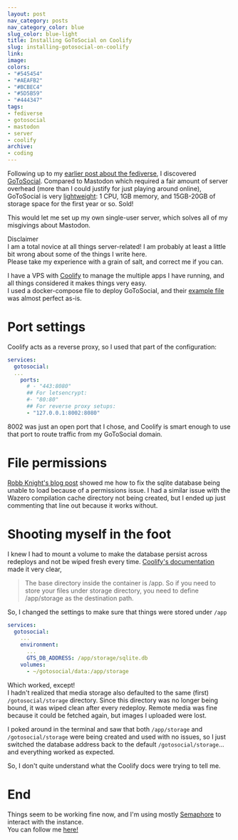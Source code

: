 ```yaml
---
layout: post
nav_category: posts
nav_category_color: blue
slug_color: blue-light
title: Installing GoToSocial on Coolify
slug: installing-gotosocial-on-coolify
link:
image:
colors:
- "#545454"
- "#AEAFB2"
- "#BCBEC4"
- "#5D5B59"
- "#444347"
tags:
- fediverse
- gotosocial
- mastodon
- server
- coolify
archive:
- coding
---
```


Following up to my [earlier post about the fediverse](/2024/12/02/i-want-to-love-mastodon.html), I discovered [GoToSocial](https://gotosocial.org). Compared to Mastodon which required a fair amount of server overhead (more than I could justify for just playing around online), GoToSocial is very [lightweight](https://docs.gotosocial.org/en/latest/getting_started/#server-vps): 1 CPU, 1GB memory, and 15GB-20GB of storage space for the first year or so. Sold!  

This would let me set up my own single-user server, which solves all of my misgivings about Mastodon.

<div class="callout">
<div class="title">Disclaimer</div>
I am a total novice at all things server-related! I am probably at least a little bit wrong about some of the things I write here.<br />
Please take my experience with a grain of salt, and correct me if you can.
</div>

I have a VPS with [Coolify](https://coolify.io) to manage the multiple apps I have running, and all things considered it makes things very easy.  
I used a docker-compose file to deploy GoToSocial, and their [example file](https://raw.githubusercontent.com/superseriousbusiness/gotosocial/main/example/docker-compose/docker-compose.yaml) was almost perfect as-is.

<!-- more -->

# Port settings

Coolify acts as a reverse proxy, so I used that part of the configuration:

```yaml
services:
  gotosocial:
  ...
    ports:
      # - "443:8080"
      ## For letsencrypt:
      #- "80:80"
      ## For reverse proxy setups:
      - "127.0.0.1:8002:8080"
```

8002 was just an open port that I chose, and Coolify is smart enough to use that port to route traffic from my GoToSocial domain.

# File permissions

[Robb Knight's blog post](https://rknight.me/blog/installing-gotosocial-on-coolify/) showed me how to fix the sqlite database being unable to load because of a permissions issue. I had a similar issue with the Wazero compilation cache directory not being created, but I ended up just commenting that line out because it works without.

# Shooting myself in the foot

I knew I had to mount a volume to make the database persist across redeploys and not be wiped fresh every time. [Coolify's documentation](https://coolify.io/docs/knowledge-base/persistent-storage) made it very clear,

> The base directory inside the container is /app.
> So if you need to store your files under storage directory, you need to define /app/storage as the destination path.

So, I changed the settings to make sure that things were stored under `/app`

```yaml
services:
  gotosocial:
    ...
    environment:
      ...
      GTS_DB_ADDRESS: /app/storage/sqlite.db
    volumes:
      - ~/gotosocial/data:/app/storage
```

Which worked, except!  
I hadn't realized that media storage also defaulted to the same (first) `/gotosocial/storage` directory. Since this directory was no longer being bound, it was wiped clean after every redeploy.
Remote media was fine because it could be fetched again, but images I uploaded were lost.

I poked around in the terminal and saw that both `/app/storage` and `/gotosocial/storage` were being created and used with no issues, so I just switched the database address back to the default `/gotosocial/storage`... and everything worked as expected.

So, I don't quite understand what the Coolify docs were trying to tell me.

# End

Things seem to be working fine now, and I'm using mostly [Semaphore](http://semaphore.social) to interact with the instance.  
You can follow me [here!](https://gts.invisibleparade.com/@alex)

